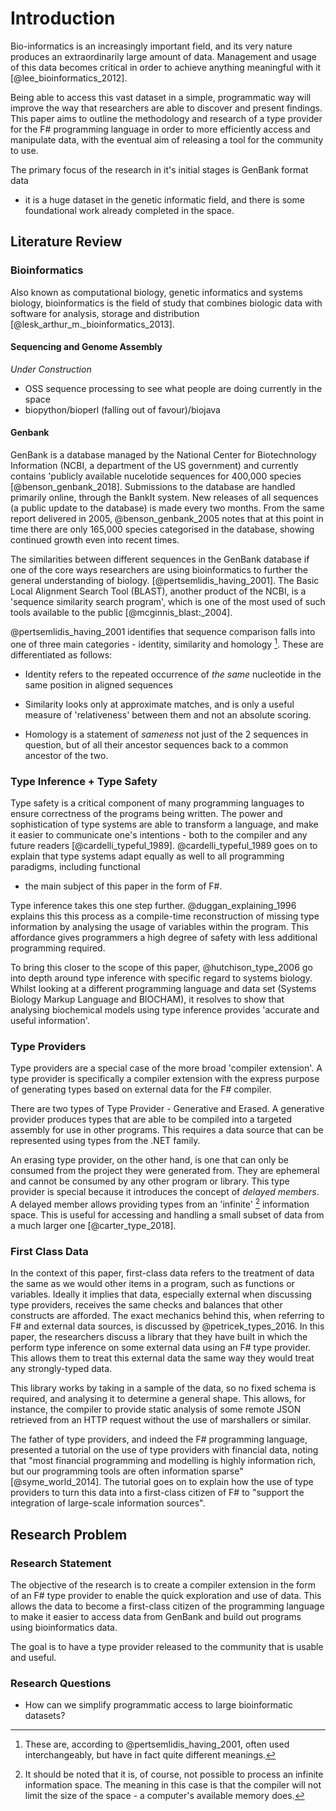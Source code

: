 # Introduction

Bio-informatics is an increasingly important field, and its very nature produces
an extraordinarily large amount of data. Management and usage of this data
becomes critical in order to achieve anything meaningful with it
[@lee_bioinformatics_2012].

Being able to access this vast dataset in a simple, programmatic way will
improve the way that researchers are able to discover and present findings.
This paper aims to outline the methodology and research of a type provider for
the F# programming language in order to more efficiently access and manipulate
data, with the eventual aim of releasing a tool for the community to use.

The primary focus of the research in it's initial stages is GenBank format data
- it is a huge dataset in the genetic informatic field, and there is some
  foundational work already completed in the space.

## Literature Review

### Bioinformatics

Also known as computational biology, genetic informatics and systems biology,
bioinformatics is the field of study that combines biologic data with software
for analysis, storage and distribution [@lesk_arthur_m._bioinformatics_2013].

#### Sequencing and Genome Assembly

*Under Construction*

- OSS sequence processing to see what people are doing currently in the space
- biopython/bioperl (falling out of favour)/biojava

#### Genbank

GenBank is a database managed by the National Center for Biotechnology
Information (NCBI, a department of the US government) and currently contains
'publicly available nucelotide sequences for 400,000 species
[@benson_genbank_2018]. Submissions to the database are handled primarily
online, through the BankIt system. New releases of all sequences (a public
update to the database) is made every two months. From the same report delivered
in 2005, @benson_genbank_2005 notes that at this point in time there are only
165,000 species categorised in the database, showing continued growth even into
recent times.

The similarities between different sequences in the GenBank database if one of
the core ways researchers are using bioinformatics to further the general
understanding of biology. [@pertsemlidis_having_2001]. The Basic Local Alignment
Search Tool (BLAST), another product of the NCBI, is a 'sequence similarity
search program', which is one of the most used of such tools available to the
public [@mcginnis_blast:_2004].

@pertsemlidis_having_2001 identifies that sequence comparison falls into one of
three main categories - identity, similarity and homology [^2]. These are
differentiated as follows:

- Identity refers to the repeated occurrence of *the same* nucleotide in the
  same position in aligned sequences

- Similarity looks only at approximate matches, and is only a useful measure of
  'relativeness' between them and not an absolute scoring.

- Homology is a statement of *sameness* not just of the 2 sequences in question,
  but of all their ancestor sequences back to a common ancestor of the two.

[^2]: These are, according to @pertsemlidis_having_2001, often used
interchangeably, but have in fact quite different meanings.

### Type Inference + Type Safety

Type safety is a critical component of many programming languages to ensure
correctness of the programs being written.  The power and sophistication of type
systems are able to transform a language, and make it easier to communicate
one's intentions - both to the compiler and any future readers
[@cardelli_typeful_1989]. @cardelli_typeful_1989 goes on to explain that type
systems adapt equally as well to all programming paradigms, including functional
- the main subject of this paper in the form of F#.

Type inference takes this one step further.
@duggan_explaining_1996 explains this this process as a compile-time
reconstruction of missing type information by analysing the usage of variables
within the program.  This affordance gives programmers a high degree of safety
with less additional programming required.

To bring this closer to the scope of this paper, @hutchison_type_2006 go into
depth around type inference with specific regard to systems biology. Whilst
looking at a different programming language and data set (Systems Biology Markup
Language and BIOCHAM), it resolves to show that analysing biochemical models
using type inference provides 'accurate and useful information'.

### Type Providers

Type providers are a special case of the more broad 'compiler extension'. A type
provider is specifically a compiler extension with the express purpose of
generating types based on external data for the F# compiler.

There are two types of Type Provider - Generative and Erased. A generative
provider produces types that are able to be compiled into a targeted assembly
for use in other programs. This requires a data source that can be represented
using types from the .NET family.

An erasing type provider, on the other hand, is one that can only be consumed
from the project they were generated from. They are ephemeral and cannot be
consumed by any other program or library. This type provider is special because
it introduces the concept of *delayed members*. A delayed member allows
providing types from an 'infinite' [^1] information space. This is useful for
accessing and handling a small subset of data from a much larger one
[@carter_type_2018].

[^1]: It should be noted that it is, of course, not possible to process an
infinite information space. The meaning in this case is that the compiler will
not limit the size of the space - a computer's available memory does.

### First Class Data

In the context of this paper, first-class data refers to the treatment of data
the same as we would other items in a program, such as functions or variables.
Ideally it implies that data, especially external when discussing type
providers, receives the same checks and balances that other constructs are
afforded. The exact mechanics behind this, when referring to F# and external
data sources, is discussed by @petricek_types_2016. In this paper, the
researchers discuss a library that they have built in which the perform type
inference on some external data using an F# type provider. This allows them to
treat this external data the same way they would treat any strongly-typed data.

This library works by taking in a sample of the data, so no fixed schema is
required, and analysing it to determine a general shape. This allows, for
instance, the compiler to provide static analysis of some remote JSON retrieved
from an HTTP request without the use of marshallers or similar.

The father of type providers, and indeed the F# programming language, presented
a tutorial on the use of type providers with financial data, noting that "most
financial programming and modelling is highly information rich, but our
programming tools are often information sparse" [@syme_world_2014]. The tutorial
goes on to explain how the use of type providers to turn this data into a
first-class citizen of F# to "support the integration of large-scale information
sources".


## Research Problem

### Research Statement

The objective of the research is to create a compiler extension in the form of
an F# type provider to enable the quick exploration and use of data. This allows
the data to become a first-class citizen of the programming language to make it
easier to access data from GenBank and build out programs using bioinformatics
data.

The goal is to have a type provider released to the community that is usable and
useful.

### Research Questions

- How can we simplify programmatic access to large bioinformatic datasets?
